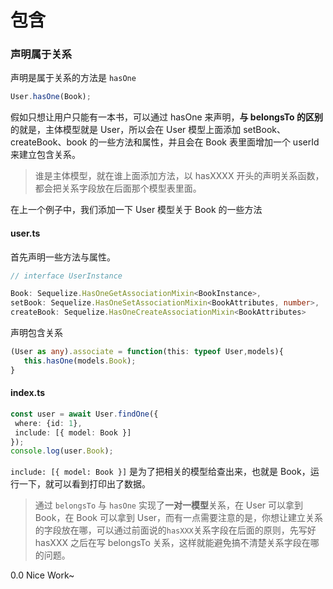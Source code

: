 # 包含

### 声明属于关系
声明是属于关系的方法是 `hasOne`

```ts
User.hasOne(Book);
```

假如只想让用户只能有一本书，可以通过 hasOne 来声明，**与 belongsTo 的区别**的就是，主体模型就是 User，所以会在 User 模型上面添加 setBook、createBook、book 的一些方法和属性，并且会在 Book 表里面增加一个 userId 来建立包含关系。

> 谁是主体模型，就在谁上面添加方法，以 hasXXXX 开头的声明关系函数，都会把关系字段放在后面那个模型表里面。


在上一个例子中，我们添加一下 User 模型关于 Book 的一些方法


#### user.ts

首先声明一些方法与属性。

```ts
// interface UserInstance

Book: Sequelize.HasOneGetAssociationMixin<BookInstance>,
setBook: Sequelize.HasOneSetAssociationMixin<BookAttributes, number>,
createBook: Sequelize.HasOneCreateAssociationMixin<BookAttributes>
```

声明包含关系

```ts
(User as any).associate = function(this: typeof User,models){
   this.hasOne(models.Book);
}
```


#### index.ts

```ts
const user = await User.findOne({
 where: {id: 1},
 include: [{ model: Book }]
});
console.log(user.Book);
```

`include: [{ model: Book }]` 是为了把相关的模型给查出来，也就是 Book，运行一下，就可以看到打印出了数据。

> 通过 `belongsTo` 与 `hasOne` 实现了**一对一模型**关系，在 User 可以拿到 Book，在 Book 可以拿到 User，而有一点需要注意的是，你想让建立关系的字段放在哪，可以通过前面说的`hasXXX`关系字段在后面的原则，先写好 hasXXX 之后在写 belongsTo 关系，这样就能避免搞不清楚关系字段在哪的问题。

0.0 Nice Work~

